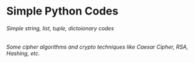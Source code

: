 # Simple Python Codes
<h6> Simple string, list, tuple, dictoionary codes</h6>
<h6> Some cipher algorithms and crypto techniques like Caesar Cipher, RSA, Hashing, etc.</h6>
